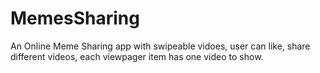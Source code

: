 # MemesSharing
An Online Meme Sharing app with swipeable vidoes, user can like, share different videos, each viewpager item has one video to show.
